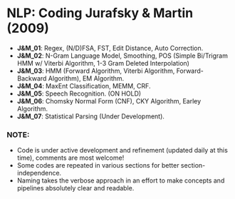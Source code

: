 # NLP: Coding Jurafsky & Martin (2009)

* **J&M_01**: Regex, (N/D)FSA, FST, Edit Distance, Auto Correction.
* **J&M_02**: N-Gram Language Model, Smoothing, POS (Simple Bi/Trigram HMM w/ Viterbi Algorithm, 1-3 Gram Deleted Interpolation)
* **J&M_03**: HMM (Forward Algorithm, Viterbi Algorithm, Forward-Backward Algorithm), EM Algorithm.
* **J&M_04**: MaxEnt Classification, MEMM, CRF.
* **J&M_05**: Speech Recognition. (ON HOLD)
* **J&M_06**: Chomsky Normal Form (CNF), CKY Algorithm, Earley Algorithm.
* **J&M_07**: Statistical Parsing (Under Development).

### NOTE:
* Code is under active development and refinement (updated daily at this time), comments are most welcome! 
* Some codes are repeated in various sections for better section-independence. 
* Naming takes the verbose approach in an effort to make concepts and pipelines absolutely clear and readable. 
